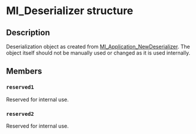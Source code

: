 # MI_Deserializer structure

## Description

Deserialization object as created from
[MI_Application_NewDeserializer](https://learn.microsoft.com/previous-versions/windows/desktop/api/mi/nf-mi-mi_application_newdeserializer). The
object itself should not be manually used or changed as it is used internally.

## Members

### `reserved1`

Reserved for internal use.

### `reserved2`

Reserved for internal use.